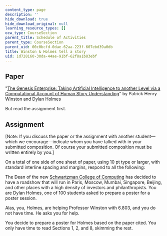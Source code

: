 ```yaml
---
content_type: page
description: ''
hide_download: true
hide_download_original: null
learning_resource_types: []
ocw_type: CourseSection
parent_title: Schedule of Activities
parent_type: CourseSection
parent_uid: 00c0bcfd-0dae-62aa-223f-607ebd39a0db
title: Winston & Holmes tell a story
uid: 1d728160-30da-44ae-91bf-62f8a1b83ebf
---
```


Paper
-----

"[The Genesis Enterprise: Taking Artificial Intelligence to another Level via a Computational Account of Human Story Understanding](https://dspace.mit.edu/handle/1721.1/119651)" by Patrick Henry Winston and Dylan Holmes

But read the assignment first.

Assignment
----------

\[Note: If you discuss the paper or the assignment with another student—which we encourage—indicate whom you have talked with in your submitted composition. Of course your submitted composition must be written entirely by you.\]

On a total of one side of one sheet of paper, using 10 pt type or larger, with standard interline spacing and margins, respond to all the following:

The Dean of the new [Schwartzman College of Computing](https://computing.mit.edu/) has decided to have a roadshow that will run in Paris, Moscow, Mumbai, Singapore, Beijing, and other places with a high density of investors and philanthropists. You are Dylan Holmes, one of 100 students asked to prepare a poster for a poster session.

Alas, you, Holmes, are helping Professor Winston with 6.803, and you do not have time. He asks you for help.

You decide to prepare a poster for Holmes based on the paper cited. You only have time to read Sections 1, 2, and 8, skimming the rest.